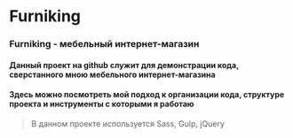 # Furniking

### Furniking - мебельный интернет-магазин

#### Данный проект на github служит для демонстрации кода, сверстанного мною мебельного интернет-магазина

#### Здесь можно посмотреть мой подход к организации кода, структуре проекта и инструменты с которыми я работаю

> В данном проекте используется Sass, Gulp, jQuery
